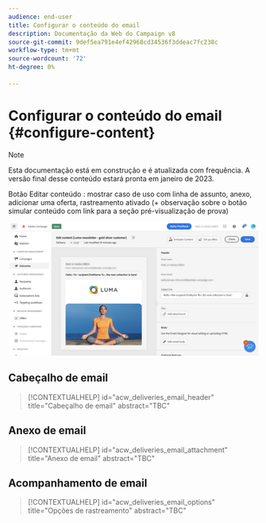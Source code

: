 ```yaml
---
audience: end-user
title: Configurar o conteúdo do email
description: Documentação da Web do Campaign v8
source-git-commit: 9def5ea791e4ef42968cd34536f3ddeac7fc238c
workflow-type: tm+mt
source-wordcount: '72'
ht-degree: 0%

---
```



# Configurar o conteúdo do email {#configure-content}

>[!NOTE]
>
>Esta documentação está em construção e é atualizada com frequência. A versão final desse conteúdo estará pronta em janeiro de 2023.

Botão Editar conteúdo : mostrar caso de uso com linha de assunto, anexo, adicionar uma oferta, rastreamento ativado (+ observação sobre o botão simular conteúdo com link para a seção pré-visualização de prova)

![](assets/content-dashboard.png)

## Cabeçalho de email

>[!CONTEXTUALHELP]
>id="acw_deliveries_email_header"
>title="Cabeçalho de email"
>abstract="TBC"

## Anexo de email

>[!CONTEXTUALHELP]
>id="acw_deliveries_email_attachment"
>title="Anexo de email"
>abstract="TBC"

## Acompanhamento de email

>[!CONTEXTUALHELP]
>id="acw_deliveries_email_options"
>title="Opções de rastreamento"
>abstract="TBC"




<!--
Offers same as campaign (no design, only selection)
Diff from AJO:  attachement
-->
